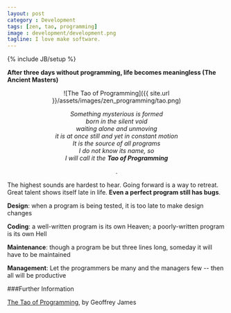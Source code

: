 ```yaml
---
layout: post
category : Development
tags: [zen, tao, programming]
image : development/development.png
tagline: I love make software. 
---
```

{% include JB/setup %}

**After three days without programming, life becomes meaningless (The Ancient Masters)**


<!--more-->

<div style="text-align:center" markdown="1">
![The Tao of Programming]({{ site.url }}/assets/images/zen_programming/tao.png)
</div>

<div style="text-align:center">
<p><i>Something mysterious is formed
<br>
born in the silent void
<br>
waiting alone and unmoving
<br>
it is at once still and yet in constant motion
<br>
It is the source of all programs
<br>
I do not know its name, so
<br>
I will call it the <b>Tao of Programming</b></i></p>.
</div>

The highest sounds are hardest to hear. Going forward is a way to retreat. Great talent shows itself late in life. **Even a perfect program still has bugs**.

**Design**: when a program is being tested, it is too late to make design changes

**Coding**: a well-written program is its own Heaven; a poorly-written program is its own Hell

**Maintenance**: though a program be but three lines long, someday it will have to be maintained

**Management**: Let the programmers be many and the managers few -- then all will be productive


###Further Information

[The Tao of Programming](http://www.amazon.com/The-Tao-Programming-Geoffrey-James/dp/0931137071), by Geoffrey James